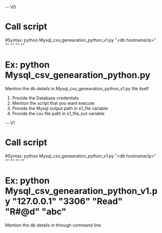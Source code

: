 
-- V0
# Call script
#Syntax: python Mysql_csv_genearation_python_v1.py "<db hostname/ip>" "<db port_no>" "<db user_name>" "<db passwrd>" "<db name>" 
# Ex: python Mysql_csv_genearation_python.py 

Mention the db details in Mysql_csv_genearation_python_v1.py file itself
1. Provide the Database credentials 
2. Mention the script that you want execute
3. Provide the Mysql output path in s1_file variable 
4. Provide the csv file path in s1_file_out variable

-- V1
# Call script
#Syntax: python Mysql_csv_genearation_python_v1.py "<db hostname/ip>" "<db port_no>" "<db user_name>" "<db passwrd>" "<db name>" 
# Ex: python Mysql_csv_genearation_python_v1.py "127.0.0.1" "3306" "Read" "R#@d" "abc"
Mention the db details in through command line
